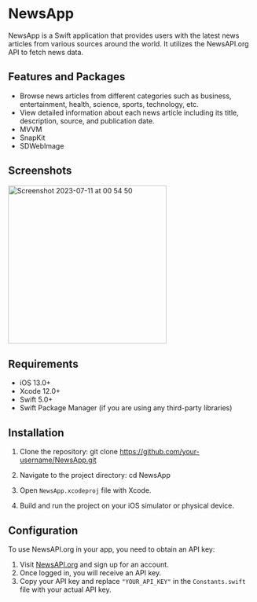 # NewsApp

NewsApp is a Swift application that provides users with the latest news articles from various sources around the world. It utilizes the NewsAPI.org API to fetch news data.

## Features and Packages

- Browse news articles from different categories such as business, entertainment, health, science, sports, technology, etc.
- View detailed information about each news article including its title, description, source, and publication date.
- MVVM
- SnapKit
- SDWebImage

## Screenshots

<img width="322" alt="Screenshot 2023-07-11 at 00 54 50" src="https://github.com/fazlialtunn/News-App-MVVM/assets/32793348/c0d0d0b1-5a18-4d96-97a4-1ead698c4e37">


## Requirements

- iOS 13.0+
- Xcode 12.0+
- Swift 5.0+
- Swift Package Manager (if you are using any third-party libraries)

## Installation

1. Clone the repository:
git clone https://github.com/your-username/NewsApp.git

2. Navigate to the project directory:
cd NewsApp

3. Open `NewsApp.xcodeproj` file with Xcode.

4. Build and run the project on your iOS simulator or physical device.

## Configuration

To use NewsAPI.org in your app, you need to obtain an API key:

1. Visit [NewsAPI.org](https://newsapi.org/) and sign up for an account.
2. Once logged in, you will receive an API key.
3. Copy your API key and replace `"YOUR_API_KEY"` in the `Constants.swift` file with your actual API key.
